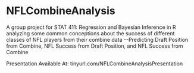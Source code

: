 # NFLCombineAnalysis
A group project for STAT 411: Regression and Bayesian Inference in R analyzing some common conceptions about the success of different classes of NFL players from their combine data
--Predicting Draft Position from Combine, NFL Success from Draft Position, and NFL Success from Combine

Presentation Available At:
tinyurl.com/NFLCombineAnalysisPresentation